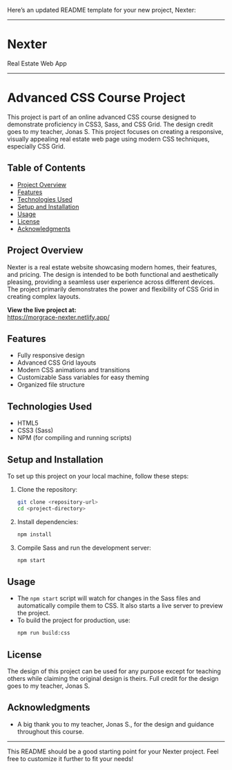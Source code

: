 Here’s an updated README template for your new project, Nexter:

---

# Nexter

Real Estate Web App

---

# Advanced CSS Course Project

This project is part of an online advanced CSS course designed to demonstrate proficiency in CSS3, Sass, and CSS Grid. The design credit goes to my teacher, Jonas S. This project focuses on creating a responsive, visually appealing real estate web page using modern CSS techniques, especially CSS Grid.

## Table of Contents

- [Project Overview](#project-overview)
- [Features](#features)
- [Technologies Used](#technologies-used)
- [Setup and Installation](#setup-and-installation)
- [Usage](#usage)
- [License](#license)
- [Acknowledgments](#acknowledgments)

## Project Overview

Nexter is a real estate website showcasing modern homes, their features, and pricing. The design is intended to be both functional and aesthetically pleasing, providing a seamless user experience across different devices. The project primarily demonstrates the power and flexibility of CSS Grid in creating complex layouts.

**View the live project at:**  
https://morgrace-nexter.netlify.app/

## Features

- Fully responsive design
- Advanced CSS Grid layouts
- Modern CSS animations and transitions
- Customizable Sass variables for easy theming
- Organized file structure

## Technologies Used

- HTML5
- CSS3 (Sass)
- NPM (for compiling and running scripts)

## Setup and Installation

To set up this project on your local machine, follow these steps:

1. Clone the repository:
    ```bash
    git clone <repository-url>
    cd <project-directory>
    ```

2. Install dependencies:
    ```bash
    npm install
    ```

3. Compile Sass and run the development server:
    ```bash
    npm start
    ```

## Usage

- The `npm start` script will watch for changes in the Sass files and automatically compile them to CSS. It also starts a live server to preview the project.
- To build the project for production, use:
    ```bash
    npm run build:css
    ```

## License

The design of this project can be used for any purpose except for teaching others while claiming the original design is theirs. Full credit for the design goes to my teacher, Jonas S.

## Acknowledgments

- A big thank you to my teacher, Jonas S., for the design and guidance throughout this course.

---

This README should be a good starting point for your Nexter project. Feel free to customize it further to fit your needs!
